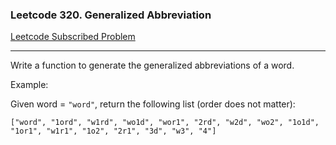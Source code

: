 ### Leetcode 320. Generalized Abbreviation
[Leetcode Subscribed Problem](https://leetcode.com/problems/generalized-abbreviation/)

---

Write a function to generate the generalized abbreviations of a word.

Example:

Given word = `"word"`, return the following list (order does not matter):
```
["word", "1ord", "w1rd", "wo1d", "wor1", "2rd", "w2d", "wo2", "1o1d", "1or1", "w1r1", "1o2", "2r1", "3d", "w3", "4"]
```
